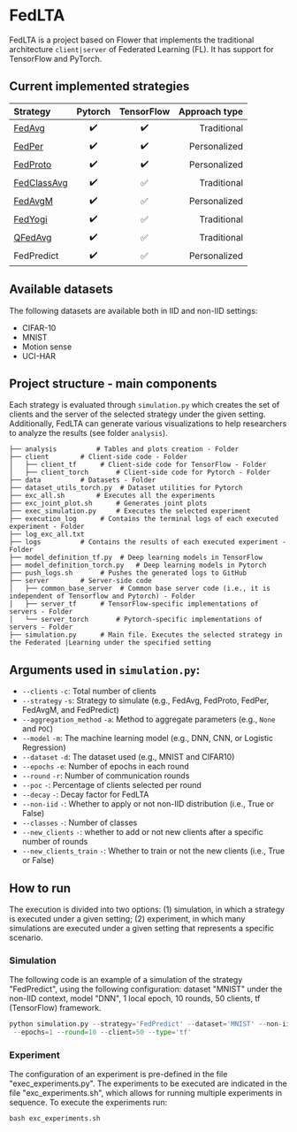# FedLTA

FedLTA is a project based on Flower that implements the traditional architecture `client|server` of Federated Learning (FL).
It has support for TensorFlow and PyTorch. 

## Current implemented strategies

| Strategy | Pytorch | TensorFlow | Approach type |
| :---         |     :---:      |     :---:     |--------------:|
| [FedAvg](http://proceedings.mlr.press/v54/mcmahan17a/mcmahan17a.pdf) | :heavy_check_mark:  | :heavy_check_mark:  |   Traditional |
| [FedPer](https://arxiv.org/pdf/1912.00818.pdf) | :heavy_check_mark: | :heavy_check_mark: |  Personalized |
| [FedProto](https://ojs.aaai.org/index.php/AAAI/article/view/20819) | :heavy_check_mark: | :heavy_check_mark: |  Personalized |
| [FedClassAvg](https://dl.acm.org/doi/pdf/10.1145/3545008.3545073) | :heavy_check_mark: | :white_check_mark: |   Traditional |
| [FedAvgM](https://arxiv.org/pdf/1909.06335.pdf) | :heavy_check_mark: | :white_check_mark: |  Personalized |
| [FedYogi](https://arxiv.org/pdf/2003.00295.pdf) | :heavy_check_mark: | :white_check_mark: |   Traditional |
| [QFedAvg](https://arxiv.org/pdf/1905.10497.pdf) | :heavy_check_mark: | :white_check_mark: |   Traditional |
| FedPredict | :heavy_check_mark: | :white_check_mark: |  Personalized |

## Available datasets

The following datasets are available both in IID and non-IID settings:

- CIFAR-10
- MNIST
- Motion sense
- UCI-HAR

## Project structure - main components 

Each strategy is evaluated through `simulation.py` which creates the set of clients and the server of the selected strategy under the given setting.
Additionally, FedLTA can generate various visualizations to help researchers to analyze the results (see folder `analysis`).

    ├── analysis          # Tables and plots creation - Folder
    ├── client        # Client-side code - Folder
    │   ├── client_tf      # Client-side code for TensorFlow - Folder
    │   ├── client_torch       # Client-side code for Pytorch - Folder
    ├── data          # Datasets - Folder
    ├── dataset_utils_torch.py  # Dataset utilities for Pytorch
    ├── exc_all.sh        # Executes all the experiments
    ├── exc_joint_plot.sh      # Generates joint plots 
    ├── exec_simulation.py     # Executes the selected experiment
    ├── execution_log      # Contains the terminal logs of each executed experiment - Folder
    ├── log_exc_all.txt
    ├── logs          # Contains the results of each executed experiment - Folder
    ├── model_definition_tf.py  # Deep learning models in TensorFlow
    ├── model_definition_torch.py   # Deep learning models in Pytorch
    ├── push_logs.sh       # Pushes the generated logs to GitHub 
    ├── server        # Server-side code
    │   ├── common_base_server  # Common base server code (i.e., it is independent of Tensorflow and Pytorch) - Folder
    │   ├── server_tf      # TensorFlow-specific implementations of servers - Folder
    │   └── server_torch       # Pytorch-specific implementations of servers - Folder
    ├── simulation.py      # Main file. Executes the selected strategy in the Federated |Learning under the specified setting




## Arguments used in `simulation.py`:
- `--clients` `-c`: Total number of clients
- `--strategy` `-s`: Strategy to simulate (e.g., FedAvg, FedProto, FedPer, FedAvgM, and FedPredict) 
- `--aggregation_method` `-a`: Method to aggregate parameters (e.g., `None` and `POC`)
- `--model` `-m`: The machine learning model (e.g., DNN, CNN, or Logistic Regression)
- `--dataset` `-d`: The dataset used (e.g., MNIST and CIFAR10)
- `--epochs` `-e`:  Number of epochs in each round
- `--round` `-r`: Number of communication rounds
- `--poc` `-`: Percentage of clients selected per round
- `--decay` `-`: Decay factor for FedLTA
- `--non-iid` `-`: Whether to apply or not non-IID distribution (i.e., True or False)
- `--classes` `-`: Number of classes
- `--new_clients` `-`: whether to add or not new clients after a specific number of rounds
- `--new_clients_train` `-`: Whether to train or not the new clients (i.e., True or False)

## How to run

The execution is divided into two options: (1) simulation, in which a strategy is executed under a given setting; (2) experiment, in which many simulations are executed under a given setting that represents a specific scenario.

### Simulation

The following code is an example of a simulation of the strategy "FedPredict", using the following configuration: dataset "MNIST" under the non-IID context,
model "DNN", 1 local epoch, 10 rounds, 50 clients, tf (TensorFlow) framework.

```python
python simulation.py --strategy='FedPredict' --dataset='MNIST' --non-iid=True --model='DNN' 
 --epochs=1 --round=10 --client=50 --type='tf'
```



### Experiment

The configuration of an experiment is pre-defined in the file "exec_experiments.py". The experiments to be executed are indicated in the file "exc_experiments.sh", which allows for running multiple experiments in sequence.
To execute the experiments run:

```
bash exc_experiments.sh
```
